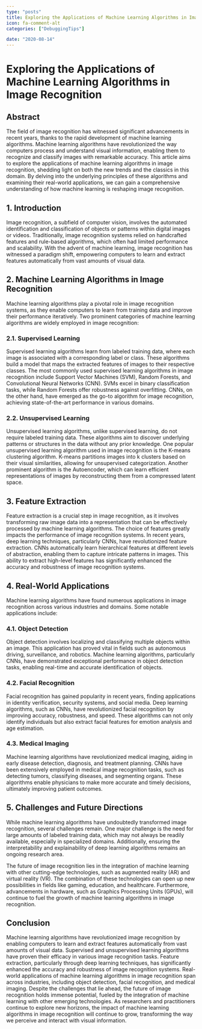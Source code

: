 ```yaml
---
type: "posts"
title: Exploring the Applications of Machine Learning Algorithms in Image Recognition
icon: fa-comment-alt
categories: ["DebuggingTips"]

date: "2020-08-14"
---
```




# Exploring the Applications of Machine Learning Algorithms in Image Recognition

## Abstract
The field of image recognition has witnessed significant advancements in recent years, thanks to the rapid development of machine learning algorithms. Machine learning algorithms have revolutionized the way computers process and understand visual information, enabling them to recognize and classify images with remarkable accuracy. This article aims to explore the applications of machine learning algorithms in image recognition, shedding light on both the new trends and the classics in this domain. By delving into the underlying principles of these algorithms and examining their real-world applications, we can gain a comprehensive understanding of how machine learning is reshaping image recognition.

## 1. Introduction
Image recognition, a subfield of computer vision, involves the automated identification and classification of objects or patterns within digital images or videos. Traditionally, image recognition systems relied on handcrafted features and rule-based algorithms, which often had limited performance and scalability. With the advent of machine learning, image recognition has witnessed a paradigm shift, empowering computers to learn and extract features automatically from vast amounts of visual data.

## 2. Machine Learning Algorithms in Image Recognition
Machine learning algorithms play a pivotal role in image recognition systems, as they enable computers to learn from training data and improve their performance iteratively. Two prominent categories of machine learning algorithms are widely employed in image recognition:

### 2.1. Supervised Learning
Supervised learning algorithms learn from labeled training data, where each image is associated with a corresponding label or class. These algorithms build a model that maps the extracted features of images to their respective classes. The most commonly used supervised learning algorithms in image recognition include Support Vector Machines (SVM), Random Forests, and Convolutional Neural Networks (CNN). SVMs excel in binary classification tasks, while Random Forests offer robustness against overfitting. CNNs, on the other hand, have emerged as the go-to algorithm for image recognition, achieving state-of-the-art performance in various domains.

### 2.2. Unsupervised Learning
Unsupervised learning algorithms, unlike supervised learning, do not require labeled training data. These algorithms aim to discover underlying patterns or structures in the data without any prior knowledge. One popular unsupervised learning algorithm used in image recognition is the K-means clustering algorithm. K-means partitions images into k clusters based on their visual similarities, allowing for unsupervised categorization. Another prominent algorithm is the Autoencoder, which can learn efficient representations of images by reconstructing them from a compressed latent space.

## 3. Feature Extraction
Feature extraction is a crucial step in image recognition, as it involves transforming raw image data into a representation that can be effectively processed by machine learning algorithms. The choice of features greatly impacts the performance of image recognition systems. In recent years, deep learning techniques, particularly CNNs, have revolutionized feature extraction. CNNs automatically learn hierarchical features at different levels of abstraction, enabling them to capture intricate patterns in images. This ability to extract high-level features has significantly enhanced the accuracy and robustness of image recognition systems.

## 4. Real-World Applications
Machine learning algorithms have found numerous applications in image recognition across various industries and domains. Some notable applications include:

### 4.1. Object Detection
Object detection involves localizing and classifying multiple objects within an image. This application has proved vital in fields such as autonomous driving, surveillance, and robotics. Machine learning algorithms, particularly CNNs, have demonstrated exceptional performance in object detection tasks, enabling real-time and accurate identification of objects.

### 4.2. Facial Recognition
Facial recognition has gained popularity in recent years, finding applications in identity verification, security systems, and social media. Deep learning algorithms, such as CNNs, have revolutionized facial recognition by improving accuracy, robustness, and speed. These algorithms can not only identify individuals but also extract facial features for emotion analysis and age estimation.

### 4.3. Medical Imaging
Machine learning algorithms have revolutionized medical imaging, aiding in early disease detection, diagnosis, and treatment planning. CNNs have been extensively employed in medical image recognition tasks, such as detecting tumors, classifying diseases, and segmenting organs. These algorithms enable physicians to make more accurate and timely decisions, ultimately improving patient outcomes.

## 5. Challenges and Future Directions
While machine learning algorithms have undoubtedly transformed image recognition, several challenges remain. One major challenge is the need for large amounts of labeled training data, which may not always be readily available, especially in specialized domains. Additionally, ensuring the interpretability and explainability of deep learning algorithms remains an ongoing research area.

The future of image recognition lies in the integration of machine learning with other cutting-edge technologies, such as augmented reality (AR) and virtual reality (VR). The combination of these technologies can open up new possibilities in fields like gaming, education, and healthcare. Furthermore, advancements in hardware, such as Graphics Processing Units (GPUs), will continue to fuel the growth of machine learning algorithms in image recognition.

## Conclusion
Machine learning algorithms have revolutionized image recognition by enabling computers to learn and extract features automatically from vast amounts of visual data. Supervised and unsupervised learning algorithms have proven their efficacy in various image recognition tasks. Feature extraction, particularly through deep learning techniques, has significantly enhanced the accuracy and robustness of image recognition systems. Real-world applications of machine learning algorithms in image recognition span across industries, including object detection, facial recognition, and medical imaging. Despite the challenges that lie ahead, the future of image recognition holds immense potential, fueled by the integration of machine learning with other emerging technologies. As researchers and practitioners continue to explore new horizons, the impact of machine learning algorithms in image recognition will continue to grow, transforming the way we perceive and interact with visual information.